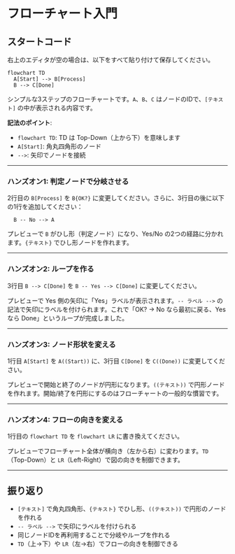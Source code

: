 # フローチャート入門

## スタートコード
右上のエディタが空の場合は、以下をすべて貼り付けて保存してください。

```mermaid
flowchart TD
  A[Start] --> B[Process]
  B --> C[Done]
```

シンプルな3ステップのフローチャートです。`A`、`B`、`C` はノードのIDで、`[テキスト]` の中が表示される内容です。

**記法のポイント**:
- `flowchart TD`: TD は Top-Down（上から下）を意味します
- `A[Start]`: 角丸四角形のノード
- `-->`: 矢印でノードを接続

---

### ハンズオン1: 判定ノードで分岐させる

2行目の `B[Process]` を `B{OK?}` に変更してください。さらに、3行目の後に以下の1行を追加してください：
```mermaid
  B -- No --> A
```

プレビューで `B` がひし形（判定ノード）になり、Yes/No の2つの経路に分かれます。`{テキスト}` でひし形ノードを作れます。

---

### ハンズオン2: ループを作る

3行目 `B --> C[Done]` を `B -- Yes --> C[Done]` に変更してください。

プレビューで Yes 側の矢印に「Yes」ラベルが表示されます。`-- ラベル -->` の記法で矢印にラベルを付けられます。これで「OK? → No なら最初に戻る、Yes なら Done」というループが完成しました。

---

### ハンズオン3: ノード形状を変える

1行目 `A[Start]` を `A((Start))` に、3行目 `C[Done]` を `C((Done))` に変更してください。

プレビューで開始と終了のノードが円形になります。`((テキスト))` で円形ノードを作れます。開始/終了を円形にするのはフローチャートの一般的な慣習です。

---

### ハンズオン4: フローの向きを変える

1行目の `flowchart TD` を `flowchart LR` に書き換えてください。

プレビューでフローチャート全体が横向き（左から右）に変わります。`TD`（Top-Down）と `LR`（Left-Right）で図の向きを制御できます。

---

## 振り返り
- `[テキスト]` で角丸四角形、`{テキスト}` でひし形、`((テキスト))` で円形のノードを作れる
- `-- ラベル -->` で矢印にラベルを付けられる
- 同じノードIDを再利用することで分岐やループを作れる
- `TD`（上→下）や `LR`（左→右）でフローの向きを制御できる
